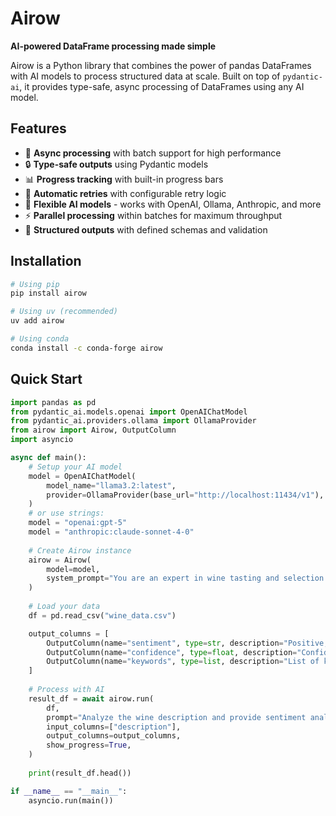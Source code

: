 # Airow

**AI-powered DataFrame processing made simple**

Airow is a Python library that combines the power of pandas DataFrames with AI models to process structured data at scale. Built on top of `pydantic-ai`, it provides type-safe, async processing of DataFrames using any AI model.

## Features

- 🚀 **Async processing** with batch support for high performance
- 🔒 **Type-safe outputs** using Pydantic models
- 📊 **Progress tracking** with built-in progress bars
- 🔄 **Automatic retries** with configurable retry logic
- 🤖 **Flexible AI models** - works with OpenAI, Ollama, Anthropic, and more
- ⚡ **Parallel processing** within batches for maximum throughput
- 📝 **Structured outputs** with defined schemas and validation

## Installation

```bash
# Using pip
pip install airow

# Using uv (recommended)
uv add airow

# Using conda
conda install -c conda-forge airow
```

## Quick Start

```python
import pandas as pd
from pydantic_ai.models.openai import OpenAIChatModel
from pydantic_ai.providers.ollama import OllamaProvider
from airow import Airow, OutputColumn
import asyncio

async def main():
    # Setup your AI model
    model = OpenAIChatModel(
        model_name="llama3.2:latest",
        provider=OllamaProvider(base_url="http://localhost:11434/v1"),
    )
    # or use strings:
    model = "openai:gpt-5"
    model = "anthropic:claude-sonnet-4-0"
    
    # Create Airow instance
    airow = Airow(
        model=model,
        system_prompt="You are an expert in wine tasting and selection.",
    )
    
    # Load your data
    df = pd.read_csv("wine_data.csv")

    output_columns = [
        OutputColumn(name="sentiment", type=str, description="Positive, negative, or neutral sentiment"),
        OutputColumn(name="confidence", type=float, description="Confidence score between 0 and 1"),
        OutputColumn(name="keywords", type=list, description="List of key terms extracted"),
    ]
    
    # Process with AI
    result_df = await airow.run(
        df,
        prompt="Analyze the wine description and provide sentiment analysis, confidence score, and extract key terms.",
        input_columns=["description"],
        output_columns=output_columns,
        show_progress=True,
    )
    
    print(result_df.head())

if __name__ == "__main__":
    asyncio.run(main())
```
